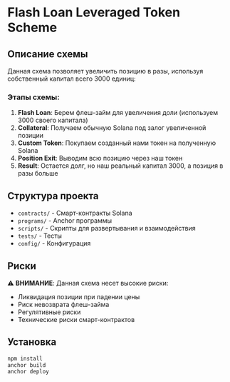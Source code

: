 # Flash Loan Leveraged Token Scheme

## Описание схемы

Данная схема позволяет увеличить позицию в разы, используя собственный капитал всего 3000 единиц:

### Этапы схемы:
1. **Flash Loan**: Берем флеш-займ для увеличения доли (используем 3000 своего капитала)
2. **Collateral**: Получаем обычную Solana под залог увеличенной позиции
3. **Custom Token**: Покупаем созданный нами токен на полученную Solana
4. **Position Exit**: Выводим всю позицию через наш токен
5. **Result**: Остается долг, но наш реальный капитал 3000, а позиция в разы больше

## Структура проекта

- `contracts/` - Смарт-контракты Solana
- `programs/` - Anchor программы
- `scripts/` - Скрипты для развертывания и взаимодействия
- `tests/` - Тесты
- `config/` - Конфигурация

## Риски

⚠️ **ВНИМАНИЕ**: Данная схема несет высокие риски:
- Ликвидация позиции при падении цены
- Риск невозврата флеш-займа
- Регулятивные риски
- Технические риски смарт-контрактов

## Установка

```bash
npm install
anchor build
anchor deploy
```